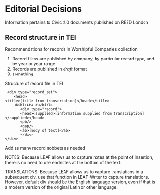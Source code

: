 # Editorial Decisions

Information pertains to Civic 2.0 documents published on REED London

## Record structure in TEI

Recommendations for records in Worshipful Companies collection

1. Record filess are published by company, by particular record type, and by year or year range
2. Records are published in _draft_ format
3. something

Structure of record file in TEI

```tei
 <div type="record_set">
    <head>
<title>[title from transcription]</head></title>
    <bibl>LMA #</bibl>
       <div type="record">
       <head><supplied>[information supplied from transcription]</supplied></head>
       <pb/>
       <gap/>
       <ab>[body of text]</ab>
       </div>
</div>
```

Add as many record gobbets as needed

NOTES: Because LEAF allows us to capture notes at the point of insertion, there is no need to use endnotes at the bottom of the text.

TRANSLATIONS: Because LEAF allows us to capture translations in a subsequent div, use that function in LEAF-Writer to capture translations. However, default div should be the English language version, even if that is a modern version of the original Latin or other language.
